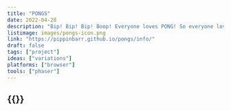 ```yaml
---
title: "PONGS"
date: 2022-04-28
description: "Bip! Bip! Bip! Boop! Everyone loves PONG! So everyone loves thirty six PONGS even more! Work those learning muscles with EDUTAINMENT PONG! Get serious with SERIOUS PONG! Shoot a laser gun in LASER PONG! Play PONG in PONG PONG! And many more!"
listimage: images/pongs-icon.png
link: "https://pippinbarr.github.io/pongs/info/"
draft: false
tags: ["project"]
ideas: ["variations"]
platforms: ["browser"]
tools: ["phaser"]
---
```


## {{<param title >}}
